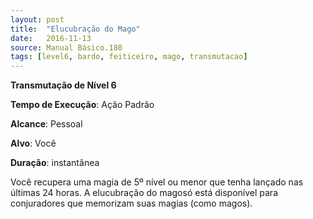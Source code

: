 ```yaml
---
layout: post
title:  "Elucubração do Mago"
date:   2016-11-13
source: Manual Básico.180
tags: [level6, bardo, feiticeiro, mago, transmutacao]
---
```


**Transmutação de Nível 6**

**Tempo de Execução**: Ação Padrão

**Alcance**: Pessoal

**Alvo**: Você

**Duração**:  instantânea

Você recupera uma magia de 5º nível ou menor que tenha lançado nas últimas 24 horas. A elucubração do magosó está disponível para conjuradores que memorizam suas magias (como magos).